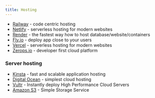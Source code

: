 ```yaml
---
title: Hosting
---
```


- [Railway](https://railway.app/) - code centric hosting
- [Netlify](https://www.netlify.com/) - serverless hosting for modern websites
- [Render](https://render.com/) - the fastest way how to host database/website/containers
- [Fly.io](https://fly.io/) - deploy app close to your users
- [Vercel](https://vercel.com/dashboard) - serverless hosting for modern websites
- [Zerops.io](https://zerops.io/) - developer first cloud platform

### Server hosting

- [Kinsta](https://kinsta.com/application-hosting/) - fast and scalable application hosting
- [Digital Ocean](https://www.digitalocean.com/) - simplest cloud hosting
- [Vultr](https://www.vultr.com/) - Instantly deploy High Performance Cloud Servers
- [Amazon S3](https://aws.amazon.com/s3/) - Simple Storage Service